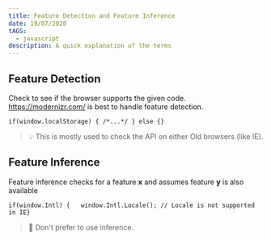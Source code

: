 ```yaml
---
title: Feature Detection and Feature Inference
date: 19/07/2020
tAGS:
  - javascript
description: A quick explanation of the terms
---
```

## Feature Detection

Check to see if the browser supports the given code. <https://modernizr.com/> is best to handle feature detection.

```
if(window.localStorage) { /*...*/ } else {}
```

> 💡 This is mostly used to check the API on either Old browsers (like IE).

## Feature Inference

Feature inference checks for a feature **x** and assumes feature **y** is also available

```
if(window.Intl) {   window.Intl.Locale(); // Locale is not supported in IE}
```

> 🚨 Don't prefer to use inference.
